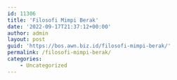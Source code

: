 ```yaml
---
id: 11306
title: 'Filosofi Mimpi Berak'
date: '2022-09-17T21:37:12+00:00'
author: admin
layout: post
guid: 'https://bos.awn.biz.id/filosofi-mimpi-berak/'
permalink: /filosofi-mimpi-berak/
categories:
    - Uncategorized
---
```


